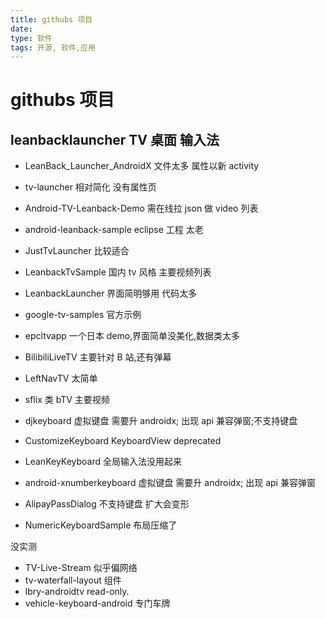 ```yaml
---
title: githubs 项目
date:
type: 软件
tags: 开源, 软件,应用
---
```


# githubs 项目

## leanbacklauncher TV 桌面 输入法

- LeanBack_Launcher_AndroidX 文件太多 属性以新 activity
- tv-launcher 相对简化 没有属性页
- Android-TV-Leanback-Demo 需在线拉 json 做 video 列表
- android-leanback-sample eclipse 工程 太老
- JustTvLauncher 比较适合
- LeanbackTvSample 国内 tv 风格 主要视频列表
- LeanbackLauncher 界面简明够用 代码太多
- google-tv-samples 官方示例
- epcltvapp 一个日本 demo,界面简单没美化,数据类太多
- BilibiliLiveTV 主要针对 B 站,还有弹幕
- LeftNavTV 太简单
- sflix 类 bTV 主要视频

- djkeyboard 虚拟键盘 需要升 androidx; 出现 api 兼容弹窗;不支持键盘
- CustomizeKeyboard KeyboardView deprecated
- LeanKeyKeyboard 全局输入法没用起来
- android-xnumberkeyboard 虚拟键盘 需要升 androidx; 出现 api 兼容弹窗
- AlipayPassDialog 不支持键盘 扩大会变形
- NumericKeyboardSample 布局压缩了

没实测

- TV-Live-Stream 似乎偏网络
- tv-waterfall-layout 组件
- lbry-androidtv read-only.
- vehicle-keyboard-android 专门车牌

